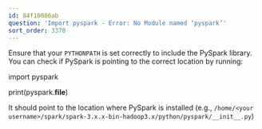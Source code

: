 ```yaml
---
id: 84f10086ab
question: 'Import pyspark - Error: No Module named ‘pyspark’'
sort_order: 3370
---
```


Ensure that your `PYTHONPATH` is set correctly to include the PySpark library. You can check if PySpark is pointing to the correct location by running:

import pyspark

print(pyspark.__file__)

It should point to the location where PySpark is installed (e.g., `/home/<your username>/spark/spark-3.x.x-bin-hadoop3.x/python/pyspark/__init__.py`)

